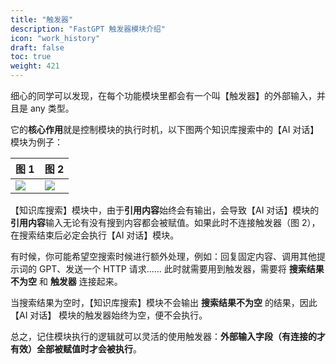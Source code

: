 ```yaml
---
title: "触发器"
description: "FastGPT 触发器模块介绍"
icon: "work_history"
draft: false
toc: true
weight: 421
---
```


细心的同学可以发现，在每个功能模块里都会有一个叫【触发器】的外部输入，并且是 any 类型。

它的**核心作用**就是控制模块的执行时机，以下图两个知识库搜索中的【AI 对话】模块为例子：

| 图 1                         | 图 2                         |
| ---------------------------- | ---------------------------- |
| ![](/imgs/trigger1.png) | ![](/imgs/trigger2.png) |

【知识库搜索】模块中，由于**引用内容**始终会有输出，会导致【AI 对话】模块的**引用内容**输入无论有没有搜到内容都会被赋值。如果此时不连接触发器（图 2），在搜索结束后必定会执行【AI 对话】模块。

有时候，你可能希望空搜索时候进行额外处理，例如：回复固定内容、调用其他提示词的 GPT、发送一个 HTTP 请求…… 此时就需要用到触发器，需要将 **搜索结果不为空** 和 **触发器** 连接起来。

当搜索结果为空时，【知识库搜索】模块不会输出 **搜索结果不为空** 的结果，因此 【AI 对话】 模块的触发器始终为空，便不会执行。

总之，记住模块执行的逻辑就可以灵活的使用触发器：**外部输入字段（有连接的才有效）全部被赋值时才会被执行**。

